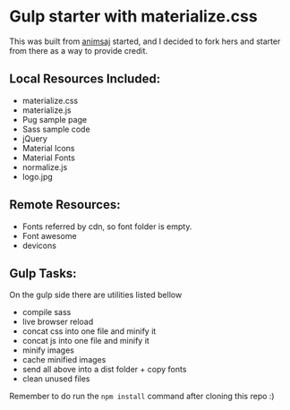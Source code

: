 # Gulp starter with materialize.css

This was built from [animsaj](https://github.com/animsaj/gulp-materialize-starter) started, and I decided to fork hers and starter from there as a way to provide credit.

## Local Resources Included:

- materialize.css
- materialize.js
- Pug sample page
- Sass sample code
- jQuery
- Material Icons
- Material Fonts
- normalize.js
- logo.jpg

## Remote Resources:

- Fonts referred by cdn, so font folder is empty.
- Font awesome
- devicons

## Gulp Tasks:

On the gulp side there are utilities listed bellow

- compile sass
- live browser reload
- concat css into one file and minify it
- concat js into one file and minify it
- minify images
- cache minified images
- send all above into a dist folder + copy fonts
- clean unused files

Remember to do run the `npm install` command after cloning this repo :)
